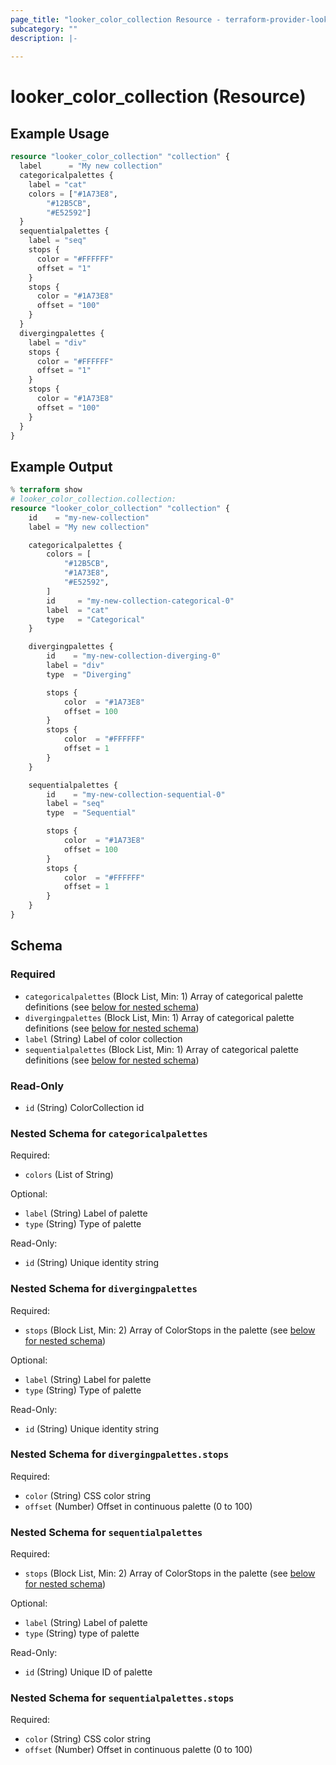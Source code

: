 ```yaml
---
page_title: "looker_color_collection Resource - terraform-provider-looker"
subcategory: ""
description: |-
  
---
```

# looker_color_collection (Resource)

## Example Usage
```terraform
resource "looker_color_collection" "collection" {
  label      = "My new collection"
  categoricalpalettes {
    label = "cat"
    colors = ["#1A73E8",
        "#12B5CB",
        "#E52592"]
  }
  sequentialpalettes {
    label = "seq"
    stops {
      color = "#FFFFFF"
      offset = "1"
    }
    stops {
      color = "#1A73E8"
      offset = "100"
    }
  }
  divergingpalettes {
    label = "div"
    stops {
      color = "#FFFFFF"
      offset = "1"
    }
    stops {
      color = "#1A73E8"
      offset = "100"
    }
  }
}
```

## Example Output
```terraform
% terraform show
# looker_color_collection.collection:
resource "looker_color_collection" "collection" {
    id    = "my-new-collection"
    label = "My new collection"

    categoricalpalettes {
        colors = [
            "#12B5CB",
            "#1A73E8",
            "#E52592",
        ]
        id     = "my-new-collection-categorical-0"
        label  = "cat"
        type   = "Categorical"
    }

    divergingpalettes {
        id    = "my-new-collection-diverging-0"
        label = "div"
        type  = "Diverging"

        stops {
            color  = "#1A73E8"
            offset = 100
        }
        stops {
            color  = "#FFFFFF"
            offset = 1
        }
    }

    sequentialpalettes {
        id    = "my-new-collection-sequential-0"
        label = "seq"
        type  = "Sequential"

        stops {
            color  = "#1A73E8"
            offset = 100
        }
        stops {
            color  = "#FFFFFF"
            offset = 1
        }
    }
}
```

<!-- schema generated by tfplugindocs -->
## Schema

### Required

- `categoricalpalettes` (Block List, Min: 1) Array of categorical palette definitions (see [below for nested schema](#nestedblock--categoricalpalettes))
- `divergingpalettes` (Block List, Min: 1) Array of categorical palette definitions (see [below for nested schema](#nestedblock--divergingpalettes))
- `label` (String) Label of color collection
- `sequentialpalettes` (Block List, Min: 1) Array of categorical palette definitions (see [below for nested schema](#nestedblock--sequentialpalettes))

### Read-Only

- `id` (String) ColorCollection id

<a id="nestedblock--categoricalpalettes"></a>
### Nested Schema for `categoricalpalettes`

Required:

- `colors` (List of String)

Optional:

- `label` (String) Label of palette
- `type` (String) Type of palette

Read-Only:

- `id` (String) Unique identity string


<a id="nestedblock--divergingpalettes"></a>
### Nested Schema for `divergingpalettes`

Required:

- `stops` (Block List, Min: 2) Array of ColorStops in the palette (see [below for nested schema](#nestedblock--divergingpalettes--stops))

Optional:

- `label` (String) Label for palette
- `type` (String) Type of palette

Read-Only:

- `id` (String) Unique identity string

<a id="nestedblock--divergingpalettes--stops"></a>
### Nested Schema for `divergingpalettes.stops`

Required:

- `color` (String) CSS color string
- `offset` (Number) Offset in continuous palette (0 to 100)



<a id="nestedblock--sequentialpalettes"></a>
### Nested Schema for `sequentialpalettes`

Required:

- `stops` (Block List, Min: 2) Array of ColorStops in the palette (see [below for nested schema](#nestedblock--sequentialpalettes--stops))

Optional:

- `label` (String) Label of palette
- `type` (String) type of palette

Read-Only:

- `id` (String) Unique ID of palette

<a id="nestedblock--sequentialpalettes--stops"></a>
### Nested Schema for `sequentialpalettes.stops`

Required:

- `color` (String) CSS color string
- `offset` (Number) Offset in continuous palette (0 to 100)
